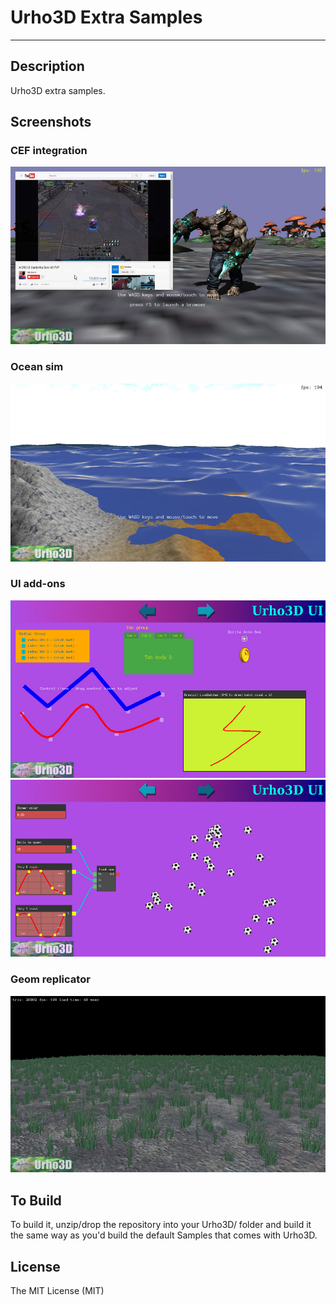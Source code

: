 # Urho3D Extra Samples
-----------------------------------------------------------------------------------

Description
-----------------------------------------------------------------------------------
Urho3D extra samples.


Screenshots
-----------------------------------------------------------------------------------
### CEF integration
![alt tag](https://github.com/Lumak/Urho3D-Extra-Samples/blob/master/screenshot/CEF.jpg)

### Ocean sim
![alt tag](https://github.com/Lumak/Urho3D-Extra-Samples/blob/master/screenshot/oceansim.jpg)

### UI add-ons
![alt tag](https://github.com/Lumak/Urho3D-Extra-Samples/blob/master/screenshot/ui1.jpg)
![alt tag](https://github.com/Lumak/Urho3D-Extra-Samples/blob/master/screenshot/ui2.jpg)

### Geom replicator
![alt tag](https://github.com/Lumak/Urho3D-Extra-Samples/blob/master/screenshot/replicatedGeom2.jpg)

To Build
-----------------------------------------------------------------------------------
To build it, unzip/drop the repository into your Urho3D/ folder and build it the same way as you'd build the default Samples that comes with Urho3D.

License
-----------------------------------------------------------------------------------
The MIT License (MIT)










